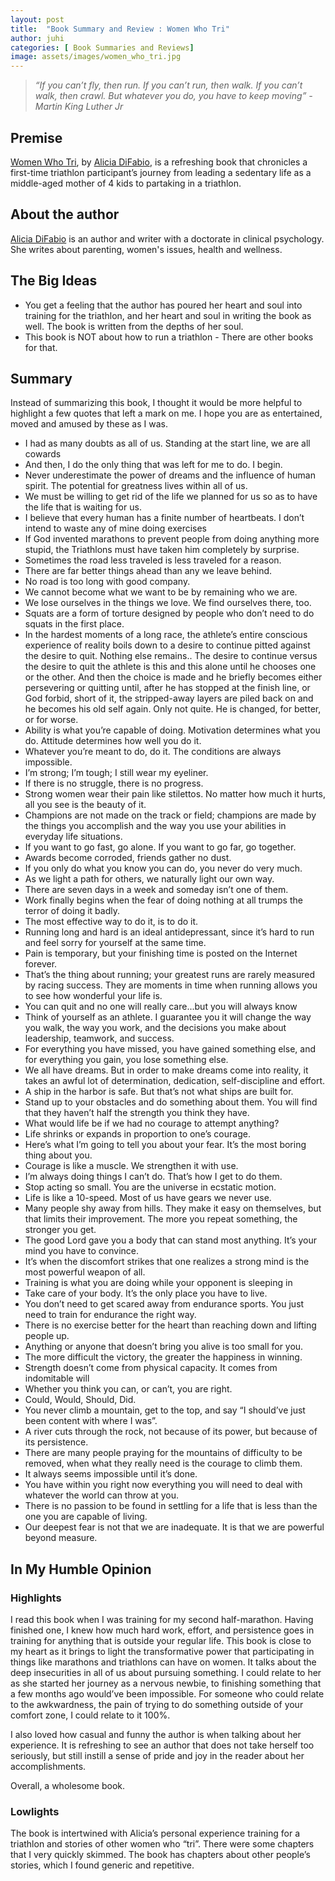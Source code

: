 ```yaml
---
layout: post
title:  "Book Summary and Review : Women Who Tri"
author: juhi
categories: [ Book Summaries and Reviews]
image: assets/images/women_who_tri.jpg
---
```


> _“If you can’t fly, then run. If you can’t run, then walk. If you can’t walk, then crawl. But whatever you do, you have to keep moving” - Martin King Luther Jr_


## Premise

[Women Who Tri](https://www.amazon.com/Women-Who-Tri-Reluctant-Obsession/dp/1937715582), by [Alicia DiFabio](http://www.aliciadifabio.com/about/), is a refreshing book that chronicles a first-time triathlon participant’s journey from leading a sedentary life as a middle-aged mother of 4 kids  to partaking in a triathlon. 


## About the author

[Alicia DiFabio](https://www.goodreads.com/author/show/15746781.Alicia_Difabio) is an author and writer with a doctorate in clinical psychology. She writes about parenting, women's issues, health and wellness.


## The Big Ideas



*   You get a feeling that the author has poured her heart and soul into training for the triathlon, and her heart and soul in writing the book as well. The book is written from the depths of her soul. 
*   This book is NOT about how to run a triathlon - There are other books for that. 


## Summary

Instead of summarizing this book, I thought it would be more helpful to highlight a few quotes that left a mark on me. I hope you are as entertained, moved and amused by these as I was.



*   I had as many doubts as all of us. Standing at the start line, we are all cowards
*   And then, I do the only thing that was left for me to do. I begin.
*   Never underestimate the power of dreams and the influence of human spirit. The potential for greatness lives within all of us.
*   We must be willing to get rid of the life we planned for us so as to have the life that is waiting for us.
*   I believe that every human has a finite number of heartbeats. I don’t intend to waste any of mine doing exercises
*   If God invented marathons to prevent people from doing anything more stupid, the Triathlons must have taken him completely by surprise.
*   Sometimes the road less traveled is less traveled for a reason.
*   There are far better things ahead than any we leave behind.
*   No road is too long with good company.
*   We cannot become what we want to be by remaining who we are.
*   We lose ourselves in the things we love. We find ourselves there, too.
*   Squats are a form of torture designed by people who don’t need to do squats in the first place.
*   In the hardest moments of a long race, the athlete’s entire conscious experience of reality boils down to a desire to continue pitted against the desire to quit. Nothing else remains.. The desire to continue versus the desire to quit the athlete is this and this alone until he chooses one or the other. And then the choice is made and he briefly becomes either persevering or quitting until, after he has stopped at the finish line, or God forbid, short of it, the stripped-away layers are piled back on and he becomes his old self again. Only not quite. He is changed, for better, or for worse.
*   Ability is what you’re capable of doing. Motivation determines what you do. Attitude determines how well you do it.
*   Whatever you’re meant to do, do it. The conditions are always impossible.
*   I’m strong; I’m tough; I still wear my eyeliner.
*   If there is no struggle, there is no progress.
*   Strong women wear their pain like stilettos. No matter how much it hurts, all you see is the beauty of it.
*   Champions are not made on the track or field; champions are made by the things you accomplish and the way you use your abilities in everyday life situations.
*   If you want to go fast, go alone. If you want to go far, go together.
*   Awards become corroded, friends gather no dust.
*   If you only do what you know you can do, you never do very much.
*   As we light a path for others, we naturally light our own way.
*   There are seven days in a week and someday isn’t one of them.
*   Work finally begins when the fear of doing nothing at all trumps the terror of doing it badly.
*   The most effective way to do it, is to do it.
*   Running long and hard is an ideal antidepressant, since it’s hard to run and feel sorry for yourself at the same time.
*   Pain is temporary, but your finishing time is posted on the Internet forever.
*   That’s the thing about running; your greatest runs are rarely measured by racing success. They are moments in time when running allows you to see how wonderful your life is.
*   You can quit and no one will really care...but you will always know
*   Think of yourself as an athlete. I guarantee you it will change the way you walk, the way you work, and the decisions you make about leadership, teamwork, and success.
*   For everything you have missed, you have gained something else, and for everything you gain, you lose something else.
*   We all have dreams. But in order to make dreams come into reality, it takes an awful lot of determination, dedication, self-discipline and effort.
*   A ship in the harbor is safe. But that’s not what ships are built for.
*   Stand up to your obstacles and do something about them. You will find that they haven’t half the strength you think they have.
*   What would life be if we had no courage to attempt anything?
*   Life shrinks or expands in proportion to one’s courage.
*   Here’s what I’m going to tell you about your fear. It’s the most boring thing about you.
*   Courage is like a muscle. We strengthen it with use.
*   I’m always doing things I can’t do. That’s how I get to do them.
*   Stop acting so small. You are the universe in ecstatic motion.
*   Life is like a 10-speed. Most of us have gears we never use.
*   Many people shy away from hills. They make it easy on themselves, but that limits their improvement. The more you repeat something, the stronger you get. 
*   The good Lord gave you a body that can stand most anything. It’s your mind you have to convince.
*   It’s when the discomfort strikes that one realizes a strong mind is the most powerful weapon of all.
*   Training is what you are doing while your opponent is sleeping in
*   Take care of your body. It’s the only place you have to live.
*   You don’t need to get scared away from endurance sports. You just need to train for endurance the right way.
*   There is no exercise better for the heart than reaching down and lifting people up.
*   Anything or anyone that doesn’t bring you alive is too small for you.
*   The more difficult the victory, the greater the happiness in winning.
*   Strength doesn’t come from physical capacity. It comes from indomitable will
*   Whether you think you can, or can’t, you are right.
*   Could, Would, Should, Did.
*   You never climb a mountain, get to the top, and say “I should’ve just been content with where I was”.
*   A river cuts through the rock, not because of its power, but because of its persistence.
*   There are many people praying for the mountains of difficulty to be removed, when what they really need is the courage to climb them.
*   It always seems impossible until it’s done.
*   You have within you right now everything you will need to deal with whatever the world can throw at you.
*   There is no passion to be found in settling for a life that is less than the one you are capable of living.
*   Our deepest fear is not that we are inadequate. It is that we are powerful beyond measure.


## In My Humble Opinion


### Highlights

I read this book when I was training for my second half-marathon. Having finished one, I knew how much hard work, effort, and persistence goes in training for anything that is outside your regular life. This book is close to my heart as it brings to light the transformative power that participating in things like marathons and triathlons can have on women. It talks about the deep insecurities in all of us about pursuing something. I could relate to her as she started her journey as a nervous newbie, to finishing something that a few months ago would’ve been impossible. For someone who could relate to the awkwardness, the pain of trying to do something outside of your comfort zone, I could relate to it 100%.

I also loved how casual and funny the author is when talking about her experience. It is refreshing to see an author that does not take herself too seriously, but still instill a sense of pride and joy in the reader about her accomplishments. 

Overall, a wholesome book.


### Lowlights

The book is intertwined with Alicia’s personal experience training for a triathlon and stories of other women who “tri”. There were some chapters that I very quickly skimmed. The book has chapters about other people’s stories, which I found generic and repetitive. 
